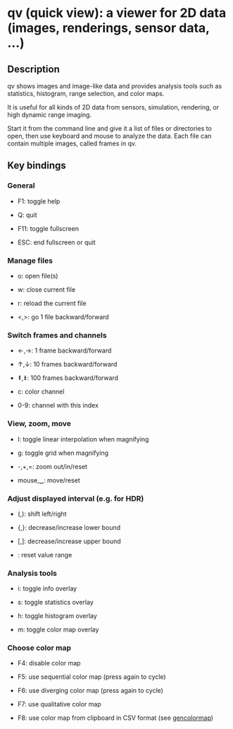 # qv (quick view): a viewer for 2D data (images, renderings, sensor data, ...)

## Description

qv shows images and image-like data and provides analysis tools such as
statistics, histogram, range selection, and color maps.

It is useful for all kinds of 2D data from sensors, simulation, rendering, or
high dynamic range imaging.

Start it from the command line and give it a list of files or directories to
open, then use keyboard and mouse to analyze the data. Each file can contain
multiple images, called frames in qv.

## Key bindings

### General

- F1: toggle help

- Q: quit

- F11: toggle fullscreen

- ESC: end fullscreen or quit

### Manage files

- o: open file(s)

- w: close current file

- r: reload the current file

- <,>: go 1 file backward/forward

### Switch frames and channels

- ←,→: 1 frame backward/forward

- ↑,↓: 10 frames backward/forward

- ⇞,⇟: 100 frames backward/forward

- c: color channel

- 0-9: channel with this index

### View, zoom, move

- l: toggle linear interpolation when magnifying

- g: toggle grid when magnifying

- -,+,=: zoom out/in/reset

- mouse,␣: move/reset

### Adjust displayed interval (e.g. for HDR)

- (,): shift left/right

- {,}: decrease/increase lower bound

- [,]: decrease/increase upper bound

- \: reset value range

### Analysis tools

- i: toggle info overlay

- s: toggle statistics overlay

- h: toggle histogram overlay

- m: toggle color map overlay

### Choose color map

- F4: disable color map

- F5: use sequential color map (press again to cycle)

- F6: use diverging color map (press again to cycle)

- F7: use qualitative color map

- F8: use color map from clipboard in CSV format (see [gencolormap](https://marlam.de/gencolormap))

